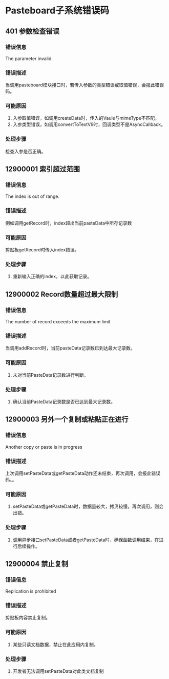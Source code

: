 # Pasteboard子系统错误码

## 401 参数检查错误

### 错误信息

The parameter invalid.

### 错误描述

当调用pasteboard模块接口时，若传入参数的类型错误或取值错误，会报此错误码。

### 可能原因

1. 入参取值错误，如调用createData时，传入的Vaule与mimeType不匹配。
2. 入参类型错误，如调用convertToTextV9时，回调类型不是AsyncCallback<string>。

### 处理步骤

检查入参是否正确。

## 12900001 索引超过范围

### 错误信息

The index is out of range.

### 错误描述

例如调用getRecord时，index超出当前pasteData中所存记录数

### 可能原因

剪贴板getRecord时传入index错误。

### 处理步骤

1. 重新输入正确的index，以此获取记录。

## 12900002 Record数量超过最大限制

### 错误信息

The number of record exceeds the maximum limit

### 错误描述

当调用addRecord时，当前pasteData记录数已到达最大记录数。

### 可能原因

1. 未对当前PasteData记录数进行判断。

### 处理步骤

1. 确认当前PasteData记录数是否已达到最大记录数。

## 12900003 另外一个复制或粘贴正在进行

### 错误信息

Another copy or paste is in progress

### 错误描述

上次调用setPasteData或getPasteData动作还未结束，再次调用，会报此错误码。。

### 可能原因

1. setPasteData或getPasteData时，数据量较大，拷贝较慢，再次调用，则会出错。

### 处理步骤

1. 调用异步接口setPasteData或者getPasteData时，确保函数调用结束，在进行后续操作。

## 12900004 禁止复制

### 错误信息

Replication is prohibited

### 错误描述

剪贴板内容禁止复制。

### 可能原因

1. 某些只读文档数据，禁止在此应用内复制。

### 处理步骤

1. 开发者无法调用setPasteData对此类文档复制